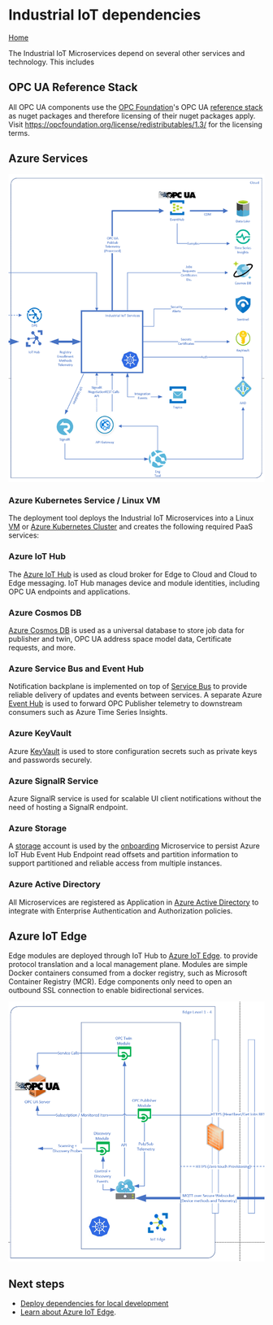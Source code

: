 # Industrial IoT dependencies

[Home](../readme.md)

The Industrial IoT Microservices depend on several other services and technology. This includes

## OPC UA Reference Stack

All OPC UA components use the [OPC Foundation](https://opcfoundation.org/)'s OPC UA [reference stack](https://github.com/OPCFoundation/UA-.NETStandard) as nuget packages and therefore licensing of their nuget packages apply. Visit https://opcfoundation.org/license/redistributables/1.3/ for the licensing terms.

## Azure Services

![Industrial IoT Services](../media/cloud.png)

### Azure Kubernetes Service / Linux VM

The deployment tool deploys the Industrial IoT Microservices into a Linux [VM](https://azure.microsoft.com/en-us/services/virtual-machines/) or [Azure Kubernetes Cluster](https://azure.microsoft.com/en-us/services/kubernetes-service/) and creates the following required PaaS services:

### Azure IoT Hub

The [Azure IoT Hub](https://azure.microsoft.com/en-us/services/iot-hub/) is used as cloud broker for Edge to Cloud and Cloud to Edge messaging.   IoT Hub manages device and module identities, including OPC UA endpoints and applications.

### Azure Cosmos DB

[Azure Cosmos DB](https://azure.microsoft.com/en-us/services/cosmos-db/) is used as a universal database to store job data for publisher and twin, OPC UA address space model data, Certificate requests, and more.

### Azure Service Bus and Event Hub

Notification backplane is implemented on top of [Service Bus](https://azure.microsoft.com/en-us/services/service-bus/) to provide reliable delivery of updates and events between services.   A separate Azure [Event Hub](https://azure.microsoft.com/en-us/services/event-hubs/) is used to forward OPC Publisher telemetry to downstream consumers such as Azure Time Series Insights.

### Azure KeyVault

Azure [KeyVault](https://azure.microsoft.com/en-us/services/key-vault/) is used to store configuration secrets such as private keys and passwords securely.

### Azure SignalR Service

Azure SignalR service is used for scalable UI client notifications without the need of hosting a SignalR endpoint.

### Azure Storage

A [storage](https://azure.microsoft.com/en-us/services/storage/blobs/) account is used by the [onboarding](onboarding.md) Microservice to persist Azure IoT Hub Event Hub Endpoint read offsets and partition information to support partitioned and reliable access from multiple instances.

### Azure Active Directory

All Microservices are registered as Application in [Azure Active Directory](https://azure.microsoft.com/en-us/services/active-directory/) to integrate with Enterprise Authentication and Authorization policies.

## Azure IoT Edge

Edge modules are deployed through IoT Hub to [Azure IoT Edge](https://azure.microsoft.com/services/iot-edge/). to provide protocol translation and a local management plane.  Modules are simple Docker containers consumed from a docker registry, such as Microsoft Container Registry (MCR).  Edge components only need to open an outbound SSL connection to enable bidirectional services.

![Industrial IoT Edge](../media/edge.png)

## Next steps

- [Deploy dependencies for local development](../deploy/howto-deploy-local.md)
- [Learn about Azure IoT Edge](https://azure.microsoft.com/services/iot-edge/).
